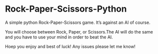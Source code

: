 # Rock-Paper-Scissors-Python
A simple python Rock-Paper-Scissors game. It’s against an AI of course.

You will choose between Rock, Paper, or Scissors.The AI will do the same and you have to use your mind in order to beat the AI.

Hoep you enjoy and best of luck! Any issues please let me know!
